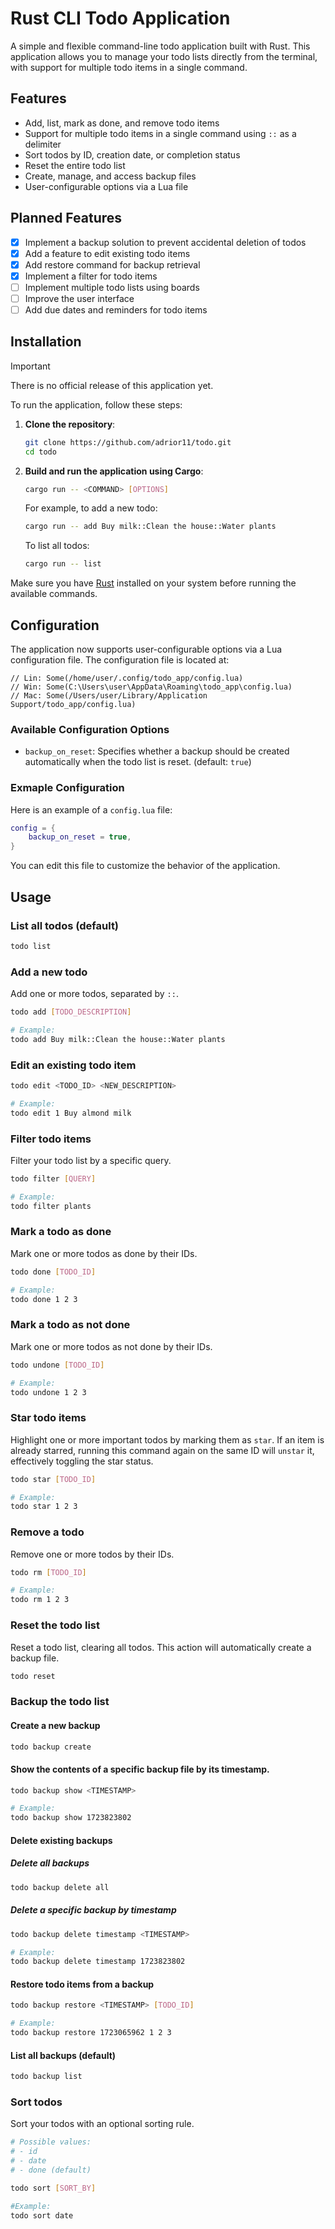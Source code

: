# Rust CLI Todo Application

A simple and flexible command-line todo application built with Rust. 
This application allows you to manage your todo lists directly from the terminal, with support for multiple todo items in a single command.

## Features

- Add, list, mark as done, and remove todo items
- Support for multiple todo items in a single command using `::` as a delimiter
- Sort todos by ID, creation date, or completion status
- Reset the entire todo list
- Create, manage, and access backup files
- User-configurable options via a Lua file 

## Planned Features

- [X] Implement a backup solution to prevent accidental deletion of todos
- [X] Add a feature to edit existing todo items
- [X] Add restore command for backup retrieval
- [X] Implement a filter for todo items
- [ ] Implement multiple todo lists using boards
- [ ] Improve the user interface
- [ ] Add due dates and reminders for todo items

## Installation

> [!IMPORTANT]  
> There is no official release of this application yet.

To run the application, follow these steps:

1. **Clone the repository**:
    ```sh
    git clone https://github.com/adrior11/todo.git
    cd todo
    ```

2. **Build and run the application using Cargo**:
    ```sh
    cargo run -- <COMMAND> [OPTIONS]
    ```

    For example, to add a new todo:
    ```sh
    cargo run -- add Buy milk::Clean the house::Water plants
    ```

    To list all todos:
    ```sh
    cargo run -- list
    ```

Make sure you have [Rust](https://www.rust-lang.org/tools/install) installed on your system before running the available commands.

## Configuration

The application now supports user-configurable options via a Lua configuration file. The configuration file is located at:

```
// Lin: Some(/home/user/.config/todo_app/config.lua)
// Win: Some(C:\Users\user\AppData\Roaming\todo_app\config.lua)
// Mac: Some(/Users/user/Library/Application Support/todo_app/config.lua)
```

### Available Configuration Options

- `backup_on_reset`: Specifies whether a backup should be created automatically when the todo list is reset. (default: `true`)

### Exmaple Configuration 

Here is an example of a `config.lua` file:

```lua
config = { 
    backup_on_reset = true,
}
```

You can edit this file to customize the behavior of the application.

## Usage

### List all todos (default)
```sh
todo list
```

### Add a new todo

Add one or more todos, separated by `::`.

```sh
todo add [TODO_DESCRIPTION]

# Example:
todo add Buy milk::Clean the house::Water plants
```

### Edit an existing todo item
```sh 
todo edit <TODO_ID> <NEW_DESCRIPTION>

# Example:
todo edit 1 Buy almond milk
```

### Filter todo items

Filter your todo list by a specific query.

```sh
todo filter [QUERY]

# Example:
todo filter plants
```

### Mark a todo as done

Mark one or more todos as done by their IDs.

```sh
todo done [TODO_ID]

# Example:
todo done 1 2 3
```

### Mark a todo as not done

Mark one or more todos as not done by their IDs.

```sh
todo undone [TODO_ID]

# Example:
todo undone 1 2 3
```

### Star todo items 

Highlight one or more important todos by marking them as `star`. If an item is already starred, running this command again on the same ID will `unstar` it, effectively toggling the star status.

```sh
todo star [TODO_ID]

# Example:
todo star 1 2 3
```

### Remove a todo

Remove one or more todos by their IDs.

```sh
todo rm [TODO_ID]

# Example:
todo rm 1 2 3
```

### Reset the todo list

Reset a todo list, clearing all todos. This action will automatically create a backup file.

```sh 
todo reset
```

### Backup the todo list

#### Create a new backup 

```sh 
todo backup create
```

#### Show the contents of a specific backup file by its timestamp.

```sh 
todo backup show <TIMESTAMP>

# Example:
todo backup show 1723823802
```

#### Delete existing backups 

##### Delete all backups 

```sh 
todo backup delete all 
```

##### Delete a specific backup by timestamp 

```sh 
todo backup delete timestamp <TIMESTAMP>

# Example:
todo backup delete timestamp 1723823802
```

#### Restore todo items from a backup

```sh
todo backup restore <TIMESTAMP> [TODO_ID]

# Example:
todo backup restore 1723065962 1 2 3
```

#### List all backups (default)

```sh 
todo backup list
```

### Sort todos

Sort your todos with an optional sorting rule.

```sh
# Possible values:
# - id
# - date
# - done (default)

todo sort [SORT_BY]

#Example:
todo sort date
```

